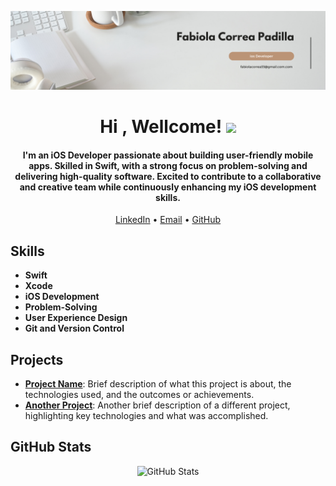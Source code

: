 ![Alt text](https://github.com/FabiolaCop33/FabiolaCop33/blob/main/White%20Minimalist%20Corporate%20Personal%20Profile%20LinkedIn%20Banner.png)
<h1 align="center"><b>Hi , Wellcome! </b><img src="https://media.giphy.com/media/hvRJCLFzcasrR4ia7z/giphy.gif" width="35"></h1>
<h4 align="center">
  I'm an iOS Developer passionate about building user-friendly mobile apps. Skilled in Swift, with a strong focus on problem-solving and delivering high-quality software. Excited to contribute to a collaborative and creative team while continuously enhancing my iOS development skills.
</h4>

<p align="center">
  <a href="https://linkedin.com/in/yourprofile">LinkedIn</a> • 
  <a href="mailto:your.email@example.com">Email</a> • 
  <a href="https://github.com/yourprofile">GitHub</a>
</p>

## Skills

- **Swift**
- **Xcode**
- **iOS Development**
- **Problem-Solving**
- **User Experience Design**
- **Git and Version Control**

## Projects

- **[Project Name](https://github.com/yourproject)**: Brief description of what this project is about, the technologies used, and the outcomes or achievements.
- **[Another Project](https://github.com/anotherproject)**: Another brief description of a different project, highlighting key technologies and what was accomplished.

## GitHub Stats

<div align="center">
  <img src="https://github-readme-stats.vercel.app/api?username=yourusername&show_icons=true&theme=radical" alt="GitHub Stats">
</div>
